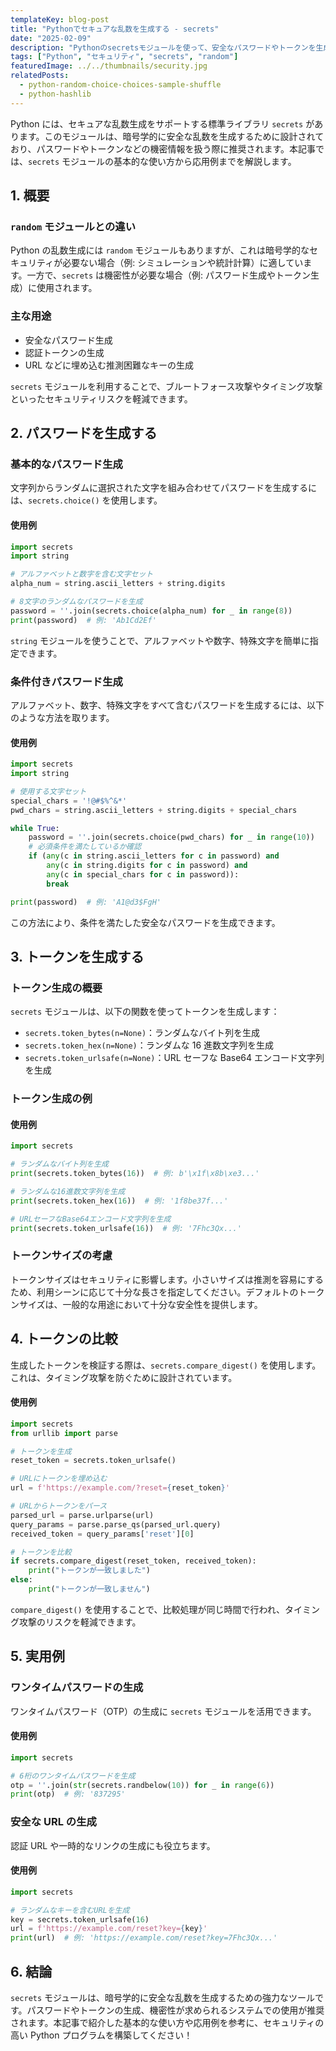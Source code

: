 ```yaml
---
templateKey: blog-post
title: "Pythonでセキュアな乱数を生成する - secrets"
date: "2025-02-09"
description: "Pythonのsecretsモジュールを使って、安全なパスワードやトークンを生成する方法を解説。タイミング攻撃への対策や実用例も詳しく紹介します。"
tags: ["Python", "セキュリティ", "secrets", "random"]
featuredImage: ../../thumbnails/security.jpg
relatedPosts:
  - python-random-choice-choices-sample-shuffle
  - python-hashlib
---
```


Python には、セキュアな乱数生成をサポートする標準ライブラリ `secrets` があります。このモジュールは、暗号学的に安全な乱数を生成するために設計されており、パスワードやトークンなどの機密情報を扱う際に推奨されます。本記事では、`secrets` モジュールの基本的な使い方から応用例までを解説します。

## 1. 概要

### `random` モジュールとの違い

Python の乱数生成には `random` モジュールもありますが、これは暗号学的なセキュリティが必要ない場合（例: シミュレーションや統計計算）に適しています。一方で、`secrets` は機密性が必要な場合（例: パスワード生成やトークン生成）に使用されます。

### 主な用途

- 安全なパスワード生成
- 認証トークンの生成
- URL などに埋め込む推測困難なキーの生成

`secrets` モジュールを利用することで、ブルートフォース攻撃やタイミング攻撃といったセキュリティリスクを軽減できます。

## 2. パスワードを生成する

### 基本的なパスワード生成

文字列からランダムに選択された文字を組み合わせてパスワードを生成するには、`secrets.choice()` を使用します。

#### 使用例

```python
import secrets
import string

# アルファベットと数字を含む文字セット
alpha_num = string.ascii_letters + string.digits

# 8文字のランダムなパスワードを生成
password = ''.join(secrets.choice(alpha_num) for _ in range(8))
print(password)  # 例: 'Ab1Cd2Ef'
```

`string` モジュールを使うことで、アルファベットや数字、特殊文字を簡単に指定できます。

### 条件付きパスワード生成

アルファベット、数字、特殊文字をすべて含むパスワードを生成するには、以下のような方法を取ります。

#### 使用例

```python
import secrets
import string

# 使用する文字セット
special_chars = '!@#$%^&*'
pwd_chars = string.ascii_letters + string.digits + special_chars

while True:
    password = ''.join(secrets.choice(pwd_chars) for _ in range(10))
    # 必須条件を満たしているか確認
    if (any(c in string.ascii_letters for c in password) and
        any(c in string.digits for c in password) and
        any(c in special_chars for c in password)):
        break

print(password)  # 例: 'A1@d3$FgH'
```

この方法により、条件を満たした安全なパスワードを生成できます。

## 3. トークンを生成する

### トークン生成の概要

`secrets` モジュールは、以下の関数を使ってトークンを生成します：

- `secrets.token_bytes(n=None)`：ランダムなバイト列を生成
- `secrets.token_hex(n=None)`：ランダムな 16 進数文字列を生成
- `secrets.token_urlsafe(n=None)`：URL セーフな Base64 エンコード文字列を生成

### トークン生成の例

#### 使用例

```python
import secrets

# ランダムなバイト列を生成
print(secrets.token_bytes(16))  # 例: b'\x1f\x8b\xe3...'

# ランダムな16進数文字列を生成
print(secrets.token_hex(16))  # 例: '1f8be37f...'

# URLセーフなBase64エンコード文字列を生成
print(secrets.token_urlsafe(16))  # 例: '7Fhc3Qx...'
```

### トークンサイズの考慮

トークンサイズはセキュリティに影響します。小さいサイズは推測を容易にするため、利用シーンに応じて十分な長さを指定してください。デフォルトのトークンサイズは、一般的な用途において十分な安全性を提供します。

## 4. トークンの比較

生成したトークンを検証する際は、`secrets.compare_digest()` を使用します。これは、タイミング攻撃を防ぐために設計されています。

#### 使用例

```python
import secrets
from urllib import parse

# トークンを生成
reset_token = secrets.token_urlsafe()

# URLにトークンを埋め込む
url = f'https://example.com/?reset={reset_token}'

# URLからトークンをパース
parsed_url = parse.urlparse(url)
query_params = parse.parse_qs(parsed_url.query)
received_token = query_params['reset'][0]

# トークンを比較
if secrets.compare_digest(reset_token, received_token):
    print("トークンが一致しました")
else:
    print("トークンが一致しません")
```

`compare_digest()` を使用することで、比較処理が同じ時間で行われ、タイミング攻撃のリスクを軽減できます。

## 5. 実用例

### ワンタイムパスワードの生成

ワンタイムパスワード（OTP）の生成に `secrets` モジュールを活用できます。

#### 使用例

```python
import secrets

# 6桁のワンタイムパスワードを生成
otp = ''.join(str(secrets.randbelow(10)) for _ in range(6))
print(otp)  # 例: '837295'
```

### 安全な URL の生成

認証 URL や一時的なリンクの生成にも役立ちます。

#### 使用例

```python
import secrets

# ランダムなキーを含むURLを生成
key = secrets.token_urlsafe(16)
url = f'https://example.com/reset?key={key}'
print(url)  # 例: 'https://example.com/reset?key=7Fhc3Qx...'
```

## 6. 結論

`secrets` モジュールは、暗号学的に安全な乱数を生成するための強力なツールです。パスワードやトークンの生成、機密性が求められるシステムでの使用が推奨されます。本記事で紹介した基本的な使い方や応用例を参考に、セキュリティの高い Python プログラムを構築してください！
